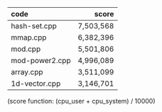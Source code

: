 |   code     |   score    |
| :--------- | ---------: |
| hash-set.cpp     | 7,503,568 |
| mmap.cpp         | 6,382,396 |
| mod.cpp          | 5,501,806 |
| mod-power2.cpp   | 4,996,089 |
| array.cpp        | 3,511,099 |
| 1d-vector.cpp    | 3,146,701 |

(score function: (cpu_user + cpu_system) / 10000)
